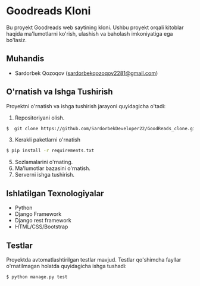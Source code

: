 # Goodreads Kloni

Bu proyekt Goodreads web saytining kloni. Ushbu proyekt orqali kitoblar haqida ma'lumotlarni ko'rish, ulashish va baholash imkoniyatiga ega bo'lasiz.

## Muhandis

- Sardorbek Qozoqov (sardorbekqozoqov2281@gmail.com)


## O'rnatish va Ishga Tushirish

Proyektni o'rnatish va ishga tushirish jarayoni quyidagicha o'tadi:

1. Repositoriyani olish.
```bash
$  git clone https://github.com/SardorbekDeveloper22/GoodReads_clone.git
```
3. Kerakli paketlarni o'rnatish
```bash
$ pip install -r requirements.txt
```
5. Sozlamalarini o'rnating.
6. Ma'lumotlar bazasini o'rnatish.
7. Serverni ishga tushirish.

## Ishlatilgan Texnologiyalar

- Python
- Django Framework
- Django rest framework
- HTML/CSS/Bootstrap

## Testlar

Proyektda avtomatlashtirilgan testlar mavjud. Testlar qo'shimcha fayllar o'rnatilmagan holatda quyidagicha ishga tushadi:
```bash
$ python manage.py test
```

